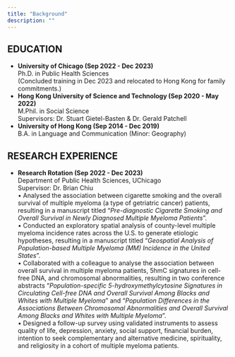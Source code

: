 ```yaml
---
title: "Background"
description: ""
---
```


## EDUCATION

* **University of Chicago (Sep 2022 - Dec 2023)** <br>
    Ph.D. in Public Health Sciences <br>
    (Concluded training in Dec 2023 and relocated to Hong Kong for family commitments.)
* **Hong Kong University of Science and Technology (Sep 2020 - May 2022)** <br>
    M.Phil. in Social Science <br>
    Supervisors: Dr. Stuart Gietel-Basten & Dr. Gerald Patchell
* **University of Hong Kong (Sep 2014 - Dec 2019)** <br>
    B.A. in Language and Communication (Minor: Geography)

## RESEARCH EXPERIENCE

* **Research Rotation (Sep 2022 - Dec 2023)** <br>
    Department of Public Health Sciences, UChicago <br>
    Supervisor: Dr. Brian Chiu <br>
    • Analysed the association between cigarette smoking and the overall survival of multiple myeloma (a type of getriatric cancer) patients, resulting in a manuscript titled “<i>Pre-diagnostic Cigarette Smoking and Overall Survival in Newly Diagnosed Multiple Myeloma Patients</i>”. <br>
    • Conducted an exploratory spatial analysis of county-level multiple myeloma incidence rates across the U.S. to generate etiologic hypotheses, resulting in a manuscript titled “<i>Geospatial Analysis of Population-based Multiple Myeloma (MM) Incidence in the United States</i>”. <br>
    • Collaborated with a colleague to analyse the association between overall survival in multiple myeloma patients, 5hmC signatures in cell-free DNA, and chromosomal abnormalities, resulting in two conference abstracts “<i>Population-specific 5-hydroxymethylcytosine Signatures in Circulating Cell-free DNA and Overall Survival Among Blacks and Whites with Multiple Myeloma</i>” and “<i>Population Differences in the Associations Between Chromosomal Abnormalities and Overall Survival Among Blacks and Whites with Multiple Myeloma</i>”. <br>
    • Designed a follow-up survey using validated instruments to assess quality of life, depression, anxiety, social support, financial burden, intention to seek complementary and alternative medicine, spirituality, and religiosity in a cohort of multiple myeloma patients. <br>
